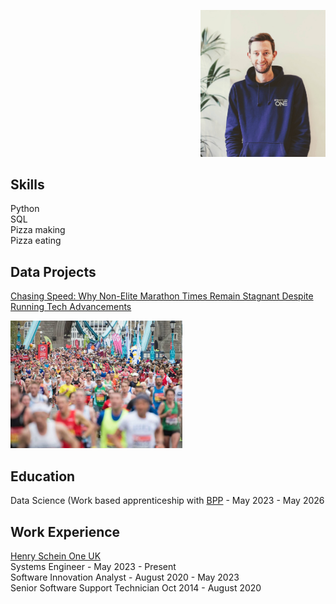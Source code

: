 
<p align="right">
  <img src="assets/profile.jpg" alt="Profile Image" width="200" />
</p>

## Skills
Python  
SQL  
Pizza making  
Pizza eating  

## Data Projects  
[Chasing Speed: Why Non-Elite Marathon Times Remain Stagnant Despite Running Tech Advancements](https://github.com/craigobee/ldnmarathonfinishers)
<div style="display: flex; align-items: center; justify-content: space-between;">
  
  <a href="https://github.com/craigobee/ldnmarathonfinishers" target="_blank">
    <img src="assets/marathon.jpg" alt="London Marathon" width="275">
  </a>
</div>



## Education
Data Science (Work based apprenticeship with [BPP](https://www.bpp.com/) - May 2023 - May 2026


## Work Experience
[Henry Schein One UK](https://www.linkedin.com/company/henry-schein-one-uk/posts/?feedView=all)  
Systems Engineer - May 2023 - Present  
Software Innovation Analyst - August 2020 - May 2023  
Senior Software Support Technician Oct 2014 - August 2020  





